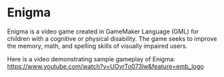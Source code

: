 # Enigma
Enigma is a video game created in GameMaker Language (GML) for children with a cognitive or physical disability. The game seeks to improve the memory, math, and spelling skills of visually impaired users.

Here is a video demonstrating sample gameplay of Enigma:
https://www.youtube.com/watch?v=UOvrTo073lw&feature=emb_logo

